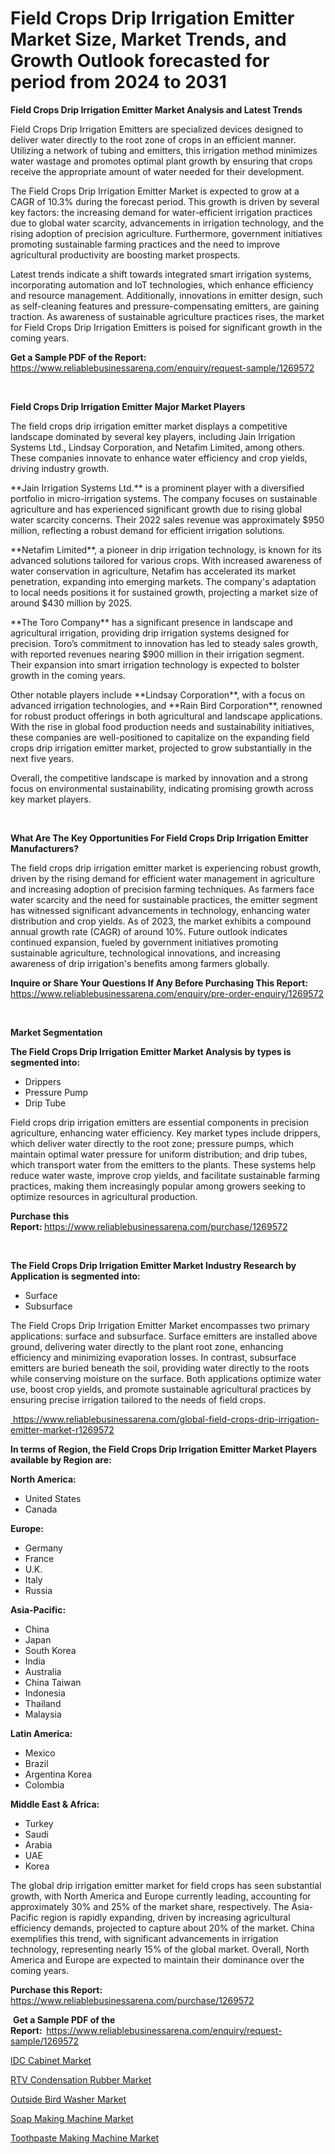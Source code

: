 <p><h1>Field Crops Drip Irrigation Emitter Market Size, Market Trends, and Growth Outlook forecasted for period from 2024 to 2031</h1></p><p><strong>Field Crops Drip Irrigation Emitter Market Analysis and Latest Trends</strong></p>
<p><p>Field Crops Drip Irrigation Emitters are specialized devices designed to deliver water directly to the root zone of crops in an efficient manner. Utilizing a network of tubing and emitters, this irrigation method minimizes water wastage and promotes optimal plant growth by ensuring that crops receive the appropriate amount of water needed for their development. </p><p>The Field Crops Drip Irrigation Emitter Market is expected to grow at a CAGR of 10.3% during the forecast period. This growth is driven by several key factors: the increasing demand for water-efficient irrigation practices due to global water scarcity, advancements in irrigation technology, and the rising adoption of precision agriculture. Furthermore, government initiatives promoting sustainable farming practices and the need to improve agricultural productivity are boosting market prospects. </p><p>Latest trends indicate a shift towards integrated smart irrigation systems, incorporating automation and IoT technologies, which enhance efficiency and resource management. Additionally, innovations in emitter design, such as self-cleaning features and pressure-compensating emitters, are gaining traction. As awareness of sustainable agriculture practices rises, the market for Field Crops Drip Irrigation Emitters is poised for significant growth in the coming years.</p></p>
<p><strong>Get a Sample PDF of the Report:&nbsp;</strong> <a href="https://www.reliablebusinessarena.com/enquiry/request-sample/1269572?utm_campaign=1331&utm_medium=2&utm_source=Github&utm_content=ia&utm_term=30092024&utm_id=field-crops-drip-irrigation-emitter">https://www.reliablebusinessarena.com/enquiry/request-sample/1269572</a></p>
<p>&nbsp;</p>
<p><strong>Field Crops Drip Irrigation Emitter Major Market Players</strong></p>
<p><p>The field crops drip irrigation emitter market displays a competitive landscape dominated by several key players, including Jain Irrigation Systems Ltd., Lindsay Corporation, and Netafim Limited, among others. These companies innovate to enhance water efficiency and crop yields, driving industry growth.</p><p>**Jain Irrigation Systems Ltd.** is a prominent player with a diversified portfolio in micro-irrigation systems. The company focuses on sustainable agriculture and has experienced significant growth due to rising global water scarcity concerns. Their 2022 sales revenue was approximately $950 million, reflecting a robust demand for efficient irrigation solutions.</p><p>**Netafim Limited**, a pioneer in drip irrigation technology, is known for its advanced solutions tailored for various crops. With increased awareness of water conservation in agriculture, Netafim has accelerated its market penetration, expanding into emerging markets. The company's adaptation to local needs positions it for sustained growth, projecting a market size of around $430 million by 2025.</p><p>**The Toro Company** has a significant presence in landscape and agricultural irrigation, providing drip irrigation systems designed for precision. Toro’s commitment to innovation has led to steady sales growth, with reported revenues nearing $900 million in their irrigation segment. Their expansion into smart irrigation technology is expected to bolster growth in the coming years.</p><p>Other notable players include **Lindsay Corporation**, with a focus on advanced irrigation technologies, and **Rain Bird Corporation**, renowned for robust product offerings in both agricultural and landscape applications. With the rise in global food production needs and sustainability initiatives, these companies are well-positioned to capitalize on the expanding field crops drip irrigation emitter market, projected to grow substantially in the next five years. </p><p>Overall, the competitive landscape is marked by innovation and a strong focus on environmental sustainability, indicating promising growth across key market players.</p></p>
<p>&nbsp;</p>
<p><strong>What Are The Key Opportunities For Field Crops Drip Irrigation Emitter Manufacturers?</strong></p>
<p><p>The field crops drip irrigation emitter market is experiencing robust growth, driven by the rising demand for efficient water management in agriculture and increasing adoption of precision farming techniques. As farmers face water scarcity and the need for sustainable practices, the emitter segment has witnessed significant advancements in technology, enhancing water distribution and crop yields. As of 2023, the market exhibits a compound annual growth rate (CAGR) of around 10%. Future outlook indicates continued expansion, fueled by government initiatives promoting sustainable agriculture, technological innovations, and increasing awareness of drip irrigation's benefits among farmers globally.</p></p>
<p><strong>Inquire or Share Your Questions If Any Before Purchasing This Report:</strong> <a href="https://www.reliablebusinessarena.com/enquiry/pre-order-enquiry/1269572?utm_campaign=1331&utm_medium=2&utm_source=Github&utm_content=ia&utm_term=30092024&utm_id=field-crops-drip-irrigation-emitter">https://www.reliablebusinessarena.com/enquiry/pre-order-enquiry/1269572</a></p>
<p>&nbsp;</p>
<p><strong>Market Segmentation</strong></p>
<p><strong>The Field Crops Drip Irrigation Emitter Market Analysis by types is segmented into:</strong></p>
<p><ul><li>Drippers</li><li>Pressure Pump</li><li>Drip Tube</li></ul></p>
<p><p>Field crops drip irrigation emitters are essential components in precision agriculture, enhancing water efficiency. Key market types include drippers, which deliver water directly to the root zone; pressure pumps, which maintain optimal water pressure for uniform distribution; and drip tubes, which transport water from the emitters to the plants. These systems help reduce water waste, improve crop yields, and facilitate sustainable farming practices, making them increasingly popular among growers seeking to optimize resources in agricultural production.</p></p>
<p><strong>Purchase this Report:&nbsp;</strong><a href="https://www.reliablebusinessarena.com/purchase/1269572?utm_campaign=1331&utm_medium=2&utm_source=Github&utm_content=ia&utm_term=30092024&utm_id=field-crops-drip-irrigation-emitter">https://www.reliablebusinessarena.com/purchase/1269572</a></p>
<p>&nbsp;</p>
<p><strong>The Field Crops Drip Irrigation Emitter Market Industry Research by Application is segmented into:</strong></p>
<p><ul><li>Surface</li><li>Subsurface</li></ul></p>
<p><p>The Field Crops Drip Irrigation Emitter Market encompasses two primary applications: surface and subsurface. Surface emitters are installed above ground, delivering water directly to the plant root zone, enhancing efficiency and minimizing evaporation losses. In contrast, subsurface emitters are buried beneath the soil, providing water directly to the roots while conserving moisture on the surface. Both applications optimize water use, boost crop yields, and promote sustainable agricultural practices by ensuring precise irrigation tailored to the needs of field crops.</p></p>
<p><a href="https://www.reliablebusinessarena.com/global-field-crops-drip-irrigation-emitter-market-r1269572?utm_campaign=1331&utm_medium=2&utm_source=Github&utm_content=ia&utm_term=30092024&utm_id=field-crops-drip-irrigation-emitter">&nbsp;https://www.reliablebusinessarena.com/global-field-crops-drip-irrigation-emitter-market-r1269572</a></p>
<p><strong>In terms of Region, the Field Crops Drip Irrigation Emitter Market Players available by Region are:</strong></p>
<p>
    <p> <strong> North America: </strong>
        <ul>
            <li>United States</li>
            <li>Canada</li>
        </ul>
        </p> 
    <p> <strong> Europe: </strong>
        <ul>
            <li>Germany</li>
            <li>France</li>
            <li>U.K.</li>
            <li>Italy</li>
            <li>Russia</li>
        </ul>
        </p> 
    <p> <strong> Asia-Pacific: </strong>
        <ul>
            <li>China</li>
            <li>Japan</li>
            <li>South Korea</li>
            <li>India</li>
            <li>Australia</li>
            <li>China Taiwan</li>
            <li>Indonesia</li>
            <li>Thailand</li>
            <li>Malaysia</li>
        </ul>
        </p> 
    <p> <strong> Latin America: </strong>
        <ul>
            <li>Mexico</li>
            <li>Brazil</li>
            <li>Argentina Korea</li>
            <li>Colombia</li>
        </ul>
        </p> 
    <p> <strong> Middle East & Africa: </strong>
        <ul>
            <li>Turkey</li>
            <li>Saudi</li>
            <li>Arabia</li>
            <li>UAE</li>
            <li>Korea</li>
        </ul>
    </p>
    </p>
<p><p>The global drip irrigation emitter market for field crops has seen substantial growth, with North America and Europe currently leading, accounting for approximately 30% and 25% of the market share, respectively. The Asia-Pacific region is rapidly expanding, driven by increasing agricultural efficiency demands, projected to capture about 20% of the market. China exemplifies this trend, with significant advancements in irrigation technology, representing nearly 15% of the global market. Overall, North America and Europe are expected to maintain their dominance over the coming years.</p></p>
<p><strong>Purchase this Report: </strong><a href="https://www.reliablebusinessarena.com/purchase/1269572?utm_campaign=1331&utm_medium=2&utm_source=Github&utm_content=ia&utm_term=30092024&utm_id=field-crops-drip-irrigation-emitter">https://www.reliablebusinessarena.com/purchase/1269572</a></p>
<p>&nbsp;<strong>Get a Sample PDF of the Report:&nbsp;&nbsp;</strong><a href="https://www.reliablebusinessarena.com/enquiry/request-sample/1269572?utm_campaign=1331&utm_medium=2&utm_source=Github&utm_content=ia&utm_term=30092024&utm_id=field-crops-drip-irrigation-emitter">https://www.reliablebusinessarena.com/enquiry/request-sample/1269572</a></p>
<p><strong></strong></p>
<p><p><a href="https://www.linkedin.com/pulse/insights-idc-cabinet-market-share-competitive-landscape-m1rre?utm_campaign=1331&utm_medium=2&utm_source=Github&utm_content=ia&utm_term=30092024&utm_id=field-crops-drip-irrigation-emitter">IDC Cabinet Market</a></p><p><a href="https://issuu.com/reportprime-2/docs/rtv-condensation-rubber-market-size_dad955b173267a?utm_campaign=1331&utm_medium=2&utm_source=Github&utm_content=ia&utm_term=30092024&utm_id=field-crops-drip-irrigation-emitter">RTV Condensation Rubber Market</a></p><p><a href="https://issuu.com/reportprime-2/docs/outside-bird-washer-market-size-203_fb4feb0da5bf74?utm_campaign=1331&utm_medium=2&utm_source=Github&utm_content=ia&utm_term=30092024&utm_id=field-crops-drip-irrigation-emitter">Outside Bird Washer Market</a></p><p><a href="https://www.linkedin.com/pulse/soap-making-machine-market-global-regional-analysis-focus-qeoye?utm_campaign=1331&utm_medium=2&utm_source=Github&utm_content=ia&utm_term=30092024&utm_id=field-crops-drip-irrigation-emitter">Soap Making Machine Market</a></p><p><a href="https://www.linkedin.com/pulse/mapping-toothpaste-making-machine-market-trends-challenges-yakae?utm_campaign=1331&utm_medium=2&utm_source=Github&utm_content=ia&utm_term=30092024&utm_id=field-crops-drip-irrigation-emitter">Toothpaste Making Machine Market</a></p></p>